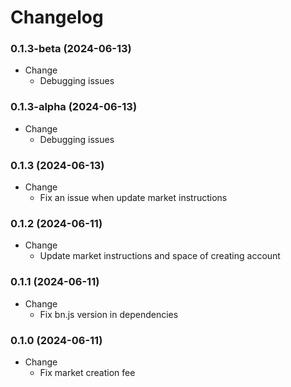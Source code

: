 # Changelog

### 0.1.3-beta (2024-06-13)

- Change
  - Debugging issues

### 0.1.3-alpha (2024-06-13)

- Change
  - Debugging issues

### 0.1.3 (2024-06-13)

- Change
  - Fix an issue when update market instructions 

### 0.1.2 (2024-06-11)

- Change
  - Update market instructions and space of creating account

### 0.1.1 (2024-06-11)

- Change
  - Fix bn.js version in dependencies

### 0.1.0 (2024-06-11)

- Change
  - Fix market creation fee

